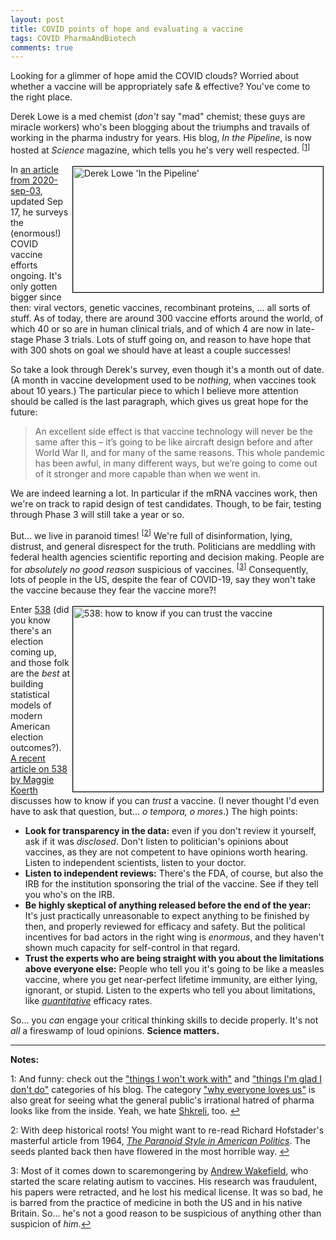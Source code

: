 ```yaml
---
layout: post
title: COVID points of hope and evaluating a vaccine
tags: COVID PharmaAndBiotech
comments: true
---
```


Looking for a glimmer of hope amid the COVID clouds?  Worried about whether a vaccine will
be appropriately safe &amp; effective?  You've come to the right place.  

Derek Lowe is a med chemist (_don't_ say "mad" chemist; these guys are miracle workers)
who's been blogging about the triumphs and travails of working in the pharma industry for
years.  His blog, _In the Pipeline_, is now hosted at _Science_ magazine, which tells you
he's very well respected. <sup id="fn1a">[[1](#fn1)]</sup>  

<a href="https://blogs.sciencemag.org/pipeline/archives/2020/09/03/coronavirus-vaccine-roundup-early-september" target="_blank"><img src="{{ site.baseurl }}/images/2020-09-03-covid-hope-and-vaccine-evaluations-derek-lowe.png" width="400" height="201" alt="Derek Lowe 'In the Pipeline'" title="Derek Lowe 'In the Pipeline'" style="float: right; margin: 3px 3px 3px 3px; border: 1px solid #000000;"></a>
In [an article from 2020-sep-03](https://blogs.sciencemag.org/pipeline/archives/2020/09/03/coronavirus-vaccine-roundup-early-september), updated Sep 17,
he surveys the (enormous!) COVID vaccine efforts ongoing.  It's only gotten bigger since
then: viral vectors, genetic vaccines, recombinant proteins, ... all sorts of stuff.  As
of today, there are around 300 vaccine efforts around the world, of which 40 or so are in
human clinical trials, and of which 4 are now in late-stage Phase 3 trials.  Lots of stuff
going on, and reason to have hope that with 300 shots on goal we should have at least a
couple successes!  

So take a look through Derek's survey, even though it's a month out of date.  (A month in
vaccine development used to be _nothing_, when vaccines took about 10 years.)  The
particular piece to which I believe more attention should be called is the last paragraph,
which gives us great hope for the future:  

> An excellent side effect is that vaccine technology will never be the same after this – it’s going to be like aircraft design before and after World War II, and for many of the same reasons. This whole pandemic has been awful, in many different ways, but we’re going to come out of it stronger and more capable than when we went in.  

We are indeed learning a lot.  In particular if the mRNA vaccines work, then we're on
track to rapid design of test candidates.  Though, to be fair, testing through Phase 3
will still take a year or so.  

But... we live in paranoid times! <sup id="fn2a">[[2](#fn2)]</sup>   We're full of disinformation, lying, distrust, and general
disrespect for the truth.  Politicians are meddling with federal health agencies
scientific reporting and decision making.  People are for _absolutely no good reason_ suspicious of
vaccines. <sup id="fn3a">[[3](#fn3)]</sup>  Consequently, lots of people in the US,
despite the fear of COVID-19, say they won't take the vaccine because they fear the
vaccine more?!  

<a href="https://fivethirtyeight.com/features/how-to-know-when-you-can-trust-a-covid-19-vaccine/"
target="_blank"><img src="{{ site.baseurl }}/images/2020-09-03-covid-hope-and-vaccine-evaluations-538-vaccine-eval.png" width="400" height="296" alt="538: how to know if you can trust the vaccine" title="538: how to know if you can trust the vaccine" style="float: right; margin: 3px 3px 3px 3px; border: 1px solid #000000;"></a>
Enter [538](https://fivethirtyeight.com) (did you know there's an election coming up, and
those folk are the _best_ at building statistical models of modern American election outcomes?).  
[A recent article on 538 by Maggie Koerth](https://fivethirtyeight.com/features/how-to-know-when-you-can-trust-a-covid-19-vaccine/)
discusses how to know if you can _trust_ a vaccine.  (I never thought I'd even have to ask
that question, but... _o tempora, o mores_.)  The high points:  
- __Look for transparency in the data:__ even if you don't review it yourself, ask if it was
  _disclosed_.  Don't listen to politician's opinions about vaccines, as they are not
  competent to have opinions worth hearing.  Listen to independent scientists, listen to
  your doctor.  
- __Listen to independent reviews:__ There's the FDA, of course, but also the IRB for the
  institution sponsoring the trial of the vaccine.  See if they tell you who's on the
  IRB.  
- __Be highly skeptical of anything released before the end of the year:__ It's just
  practically unreasonable to expect anything to be finished by then, and properly
  reviewed for efficacy and safety.  But the political incentives for bad actors in the
  right wing is _enormous_, and they haven't shown much capacity for self-control in that
  regard.  
- __Trust the experts who are being straight with you about the limitations above everyone
  else:__ People who tell you it's going to be like a measles vaccine, where you get
  near-perfect lifetime immunity, are either lying, ignorant, or stupid.  Listen to the
  experts who tell you about limitations, like
  [_quantitative_](./2020-07-18-Lord-Kelvin-on-quantitative-knowledge.html) efficacy
  rates.  

So... you _can_ engage your critical thinking skills to decide properly.  It's not _all_ a
fireswamp of loud opinions.  __Science matters.__  

---

__Notes:__ 

<a name="fn1">1</a>: And funny: check out the
["things I won't work with"](https://blogs.sciencemag.org/pipeline/archives/category/things-i-wont-work-with) 
and 
["things I'm glad I don't do"](https://blogs.sciencemag.org/pipeline/archives/category/things-im-glad-i-dont-do)
categories of his blog.  The category 
["why everyone loves us"](https://blogs.sciencemag.org/pipeline/archives/category/why-everyone-loves-us) 
is also great for seeing what the general public's irrational hatred of pharma looks like from the
inside.  Yeah, we hate [Shkreli](https://en.wikipedia.org/wiki/Martin_Shkreli), too. [↩](#fn1a)  

<a name="fn2">2</a>: With deep historical roots!  You might want to re-read Richard Hofstader's
masterful article from 1964, [_The Paranoid Style in American Politics_](https://harpers.org/archive/1964/11/the-paranoid-style-in-american-politics/).
The seeds planted back then have flowered in the most horrible way. [↩](#fn2a)  

<a name="fn3">3</a>: Most of it comes down to scaremongering by [Andrew Wakefield](https://en.wikipedia.org/wiki/Andrew_Wakefield), 
who started the scare relating autism to vaccines.  His research was fraudulent, his
papers were retracted, and he lost his medical license.  It was so bad, he is barred from
the practice of medicine in both the US and in his native Britain.  So... he's not a good
reason to be suspicious of anything other than suspicion of _him_.[↩](#fn3a)  
